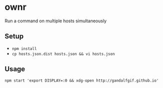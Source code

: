 # ownr

Run a command on multiple hosts simultaneously

## Setup

- `npm install`
- `cp hosts.json.dist hosts.json && vi hosts.json`

## Usage

```
npm start 'export DISPLAY=:0 && xdg-open http://gandalfgif.github.io'
```
